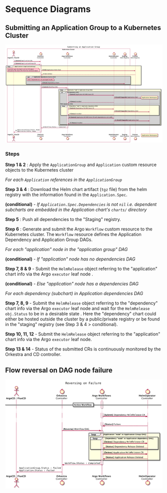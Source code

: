 # Sequence Diagrams

## Submitting an Application Group to a Kubernetes Cluster

<p align="center"><img src="../assets/submit-sequence.png" width="1000x" /></p>

### Steps

**Step 1 & 2** : Apply the `ApplicationGroup` and `Application` custom resource objects to the Kubernetes cluster

*For each `Application` references in the `ApplicationGroup`*

**Step 3 & 4** : Download the Helm chart artifact (`tgz` file) from the helm registry with the information found in the `Application.Spec`.

**(conditional)** - *If `Application.Spec.Dependencies` is not `nil` i.e. dependent subcharts are embedded in the Application chart's `charts/` directory*

**Step 5** : Push all dependencies to the "Staging" registry.

**Step 6** : Generate and submit the Argo `Workflow` custom resource to the Kubernetes cluster. The `Workflow` resource defines the Application Dependency and Application Group DAGs.

*For each "application" node in the "application group" DAG*

**(conditional)** - *If "application" node has no dependencies DAG*

**Step 7, 8 & 9** - Submit the `HelmRelease` object referring to the "application" chart info via the Argo `executor` leaf node .

**(conditional)** - *Else "application" node has a dependencies DAG*

*For each dependency (subchart) in Application dependencies DAG*

**Step 7, 8, 9** - Submit the `HelmRelease` object referring to the "dependency" chart info via the Argo `executor` leaf node and wait for the `HelmRelease` `obj.Status` to be in a desirable state . Here the "dependency" chart could either be hosted outside the cluster by a public/private registry or be found in the "staging" registry (see Step 3 & 4 > conditional). 

**Step 10, 11, 12** -  Submit the `HelmRelease` object referring to the "application" chart info via the Argo `executor` leaf node. 

**Step 13 & 14** - Status of the submitted CRs is continuously monitored by the Orkestra and CD controller.

## Flow reversal on DAG node failure

<p align="center"><img src="../assets/failure-sequence.png" width="1000x" /></p>